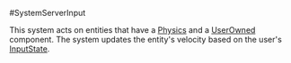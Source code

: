 #SystemServerInput

This system acts on entities that have a [Physics](../Components/ComponentPhysics.md) and a [UserOwned](../Components/ComponentUserOwned) component. The system updates the entity's velocity based on the user's [InputState](../InputState.md).